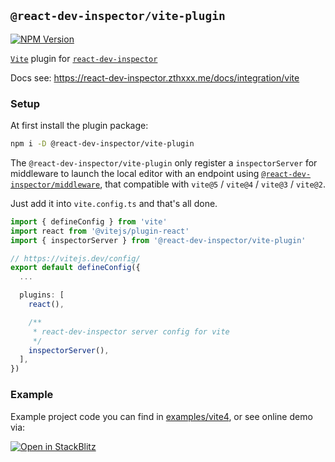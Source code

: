 ## `@react-dev-inspector/vite-plugin`

<a href="https://www.npmjs.com/package/@react-dev-inspector/vite-plugin" target="_blank" rel="noopener noreferrer"><img src="https://badgen.net/npm/v/@react-dev-inspector/vite-plugin" alt="NPM Version" /></a>

[`Vite`](https://vitejs.dev) plugin for [`react-dev-inspector`](https://react-dev-inspector.zthxxx.me)


Docs see: https://react-dev-inspector.zthxxx.me/docs/integration/vite


### Setup

At first install the plugin package:

```bash
npm i -D @react-dev-inspector/vite-plugin
```

The `@react-dev-inspector/vite-plugin` only register a `inspectorServer` for middleware to launch the local editor with an endpoint using [`@react-dev-inspector/middleware`](https://react-dev-inspector.zthxxx.me/docs/integration#inspector-middleware),
that compatible with `vite@5` / `vite@4` / `vite@3` / `vite@2`.

Just add it into `vite.config.ts` and that's all done.


```ts
import { defineConfig } from 'vite'
import react from '@vitejs/plugin-react'
import { inspectorServer } from '@react-dev-inspector/vite-plugin'

// https://vitejs.dev/config/
export default defineConfig({
  ...

  plugins: [
    react(),

    /**
     * react-dev-inspector server config for vite
     */
    inspectorServer(),
  ],
})
```

### Example

Example project code you can find in [examples/vite4](https://github.com/zthxxx/react-dev-inspector/blob/dev/examples/vite4/vite.config.ts),
or see online demo via:

[![Open in StackBlitz](https://raw.githubusercontent.com/zthxxx/react-dev-inspector/dev/docs/components/stack-blitz/open-in-stackblitz.svg)](https://stackblitz.com/github/zthxxx/react-dev-inspector/tree/dev/examples/vite4)
